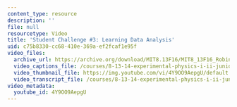 ```yaml
---
content_type: resource
description: ''
file: null
resourcetype: Video
title: 'Student Challenge #3: Learning Data Analysis'
uid: c75b8330-cc68-410e-369a-ef2fcaf1e95f
video_files:
  archive_url: https://archive.org/download/MIT8.13F16/MIT8_13F16_Robinson_Student_Challenge_3_300k.mp4
  video_captions_file: /courses/8-13-14-experimental-physics-i-ii-junior-lab-fall-2016-spring-2017/c586bca128ef543093bd9eaf2bb9be11_4Y9OO9AepgU.vtt
  video_thumbnail_file: https://img.youtube.com/vi/4Y9OO9AepgU/default.jpg
  video_transcript_file: /courses/8-13-14-experimental-physics-i-ii-junior-lab-fall-2016-spring-2017/db5ed5cf71a4ab164e81752f64ee79cf_4Y9OO9AepgU.pdf
video_metadata:
  youtube_id: 4Y9OO9AepgU
---
```

